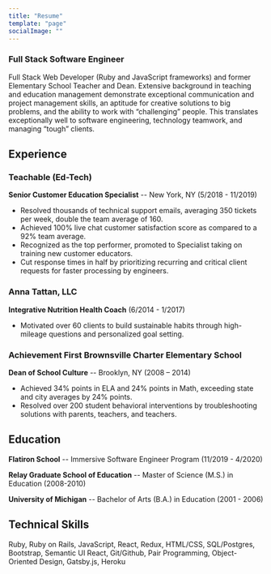 ```yaml
---
title: "Resume"
template: "page"
socialImage: ""
---
```


### Full Stack Software Engineer
Full Stack Web Developer (Ruby and JavaScript frameworks) and former Elementary School Teacher and Dean. Extensive background in teaching and education management demonstrate exceptional communication and project management skills, an aptitude for creative solutions to big problems, and the ability to work with “challenging” people. This translates exceptionally well to software engineering, technology teamwork, and managing “tough” clients.

## Experience
### Teachable (Ed-Tech)  
**Senior Customer Education Specialist** -- New York, NY (5/2018 - 11/2019)       

+ Resolved thousands of technical support emails, averaging 350 tickets per week, double the team average of 160.
+ Achieved 100% live chat customer satisfaction score as compared to a 92% team average.
+ Recognized as the top performer, promoted to Specialist taking on training new customer educators.
+ Cut response times in half by prioritizing recurring and critical client requests for faster processing by engineers.

### Anna Tattan, LLC
**Integrative Nutrition Health Coach** (6/2014 - 1/2017)

+ Motivated over 60 clients to build sustainable habits through high-mileage questions and personalized goal setting.

### Achievement First Brownsville Charter Elementary School	    
**Dean of School Culture** -- Brooklyn, NY (2008 – 2014)

+ Achieved 34% points in ELA and 24% points in Math, exceeding state and city averages by 24% points.
+ Resolved over 200 student behavioral interventions by troubleshooting solutions with parents, teachers, and teachers.

## Education
**Flatiron School** -- Immersive Software Engineer Program (11/2019 - 4/2020)

**Relay Graduate School of Education** -- Master of Science (M.S.) in Education (2008-2010)

**University of Michigan** -- Bachelor of Arts (B.A.) in Education (2001 - 2006)

## Technical Skills
Ruby, Ruby on Rails, JavaScript, React, Redux, HTML/CSS, SQL/Postgres, Bootstrap, Semantic UI React, Git/Github, Pair Programming, Object-Oriented Design, Gatsby.js, Heroku